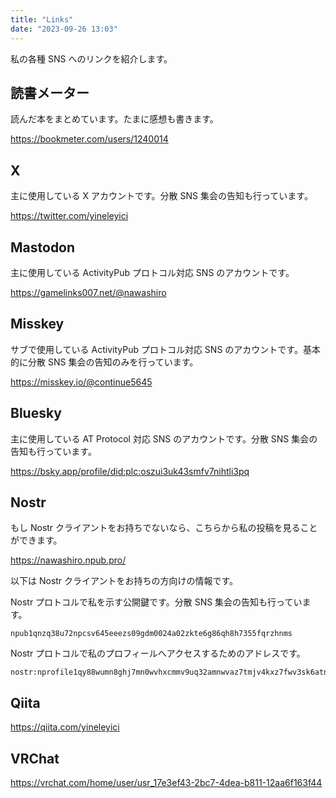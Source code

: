 ```yaml
---
title: "Links"
date: "2023-09-26 13:03"
---
```


私の各種 SNS へのリンクを紹介します。

## 読書メーター

読んだ本をまとめています。たまに感想も書きます。

https://bookmeter.com/users/1240014

## X

主に使用している X アカウントです。分散 SNS 集会の告知も行っています。

https://twitter.com/yineleyici

## Mastodon

主に使用している ActivityPub プロトコル対応 SNS のアカウントです。

https://gamelinks007.net/@nawashiro

## Misskey

サブで使用している ActivityPub プロトコル対応 SNS のアカウントです。基本的に分散 SNS 集会の告知のみを行っています。

https://misskey.io/@continue5645

## Bluesky

主に使用している AT Protocol 対応 SNS のアカウントです。分散 SNS 集会の告知も行っています。

https://bsky.app/profile/did:plc:oszui3uk43smfv7nihtli3pq

## Nostr

もし Nostr クライアントをお持ちでないなら、こちらから私の投稿を見ることができます。

https://nawashiro.npub.pro/

以下は Nostr クライアントをお持ちの方向けの情報です。

Nostr プロトコルで私を示す公開鍵です。分散 SNS 集会の告知も行っています。

```
npub1qnzq38u72npcsv645eeezs09gdm0024a02zkte6g86qh8h7355fqrzhnms
```

Nostr プロトコルで私のプロフィールへアクセスするためのアドレスです。

```
nostr:nprofile1qy88wumn8ghj7mn0wvhxcmmv9uq32amnwvaz7tmjv4kxz7fwv3sk6atn9e5k7tcpramhxue69uhkummnw3ez6un9d3shjtnwda4k7arpwfhjucm0d5hszxthwden5te0dehhxarj9enx2erfwejhyum99e48qtcppemhxue69uhhjctzw5hx6ef0qyshwumn8ghj7un9d3shjtt2wqhxummnw3ezuamfwfjkgmn9wshx5up0qyv8wumn8ghj7mn0wd68ytngdak8jcn9vyhxxmmd9uqzqpxypz0eu4xr3qe4tfnnj9q72smk774t6759vhn5s05pw00arfgju8fxry
```

## Qiita

https://qiita.com/yineleyici

## VRChat

https://vrchat.com/home/user/usr_17e3ef43-2bc7-4dea-b811-12aa6f163f44
